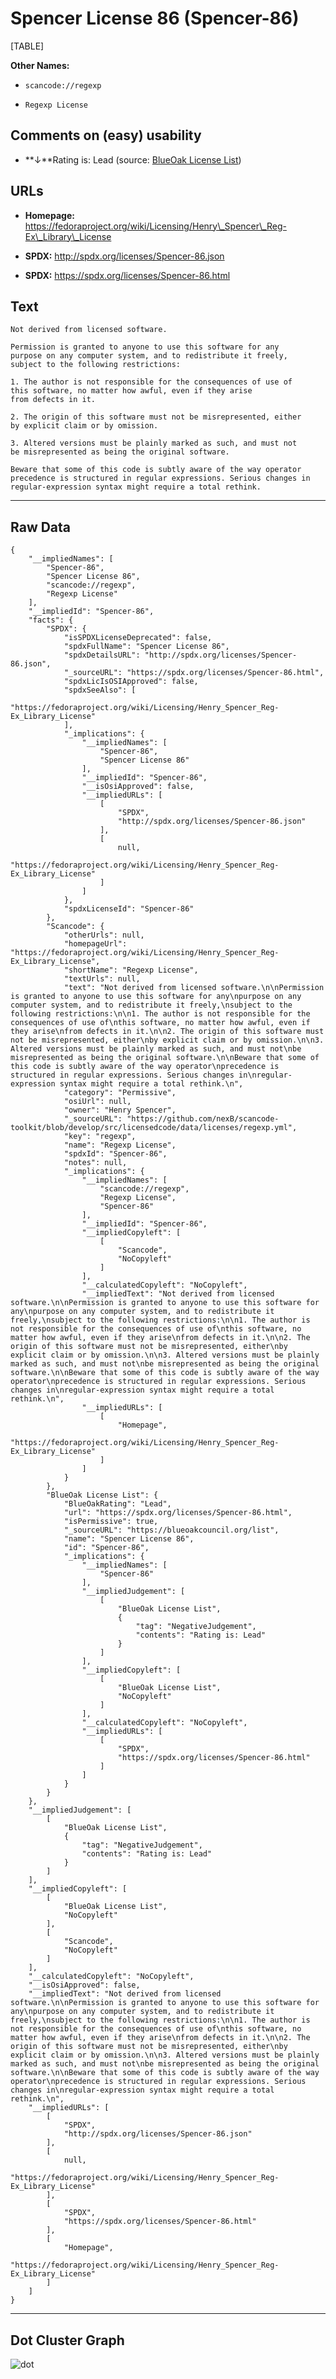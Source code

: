 Spencer License 86 (Spencer-86)
===============================

[TABLE]

**Other Names:**

-   `scancode://regexp`

-   `Regexp License`

Comments on (easy) usability
----------------------------

-   **↓**Rating is: Lead (source: [BlueOak License
    List](https://blueoakcouncil.org/list "BlueOak License List"))

URLs
----

-   **Homepage:**
    https://fedoraproject.org/wiki/Licensing/Henry\_Spencer\_Reg-Ex\_Library\_License

-   **SPDX:** http://spdx.org/licenses/Spencer-86.json

-   **SPDX:** https://spdx.org/licenses/Spencer-86.html

Text
----

    Not derived from licensed software.

    Permission is granted to anyone to use this software for any
    purpose on any computer system, and to redistribute it freely,
    subject to the following restrictions:

    1. The author is not responsible for the consequences of use of
    this software, no matter how awful, even if they arise
    from defects in it.

    2. The origin of this software must not be misrepresented, either
    by explicit claim or by omission.

    3. Altered versions must be plainly marked as such, and must not
    be misrepresented as being the original software.

    Beware that some of this code is subtly aware of the way operator
    precedence is structured in regular expressions. Serious changes in
    regular-expression syntax might require a total rethink.

------------------------------------------------------------------------

Raw Data
--------

    {
        "__impliedNames": [
            "Spencer-86",
            "Spencer License 86",
            "scancode://regexp",
            "Regexp License"
        ],
        "__impliedId": "Spencer-86",
        "facts": {
            "SPDX": {
                "isSPDXLicenseDeprecated": false,
                "spdxFullName": "Spencer License 86",
                "spdxDetailsURL": "http://spdx.org/licenses/Spencer-86.json",
                "_sourceURL": "https://spdx.org/licenses/Spencer-86.html",
                "spdxLicIsOSIApproved": false,
                "spdxSeeAlso": [
                    "https://fedoraproject.org/wiki/Licensing/Henry_Spencer_Reg-Ex_Library_License"
                ],
                "_implications": {
                    "__impliedNames": [
                        "Spencer-86",
                        "Spencer License 86"
                    ],
                    "__impliedId": "Spencer-86",
                    "__isOsiApproved": false,
                    "__impliedURLs": [
                        [
                            "SPDX",
                            "http://spdx.org/licenses/Spencer-86.json"
                        ],
                        [
                            null,
                            "https://fedoraproject.org/wiki/Licensing/Henry_Spencer_Reg-Ex_Library_License"
                        ]
                    ]
                },
                "spdxLicenseId": "Spencer-86"
            },
            "Scancode": {
                "otherUrls": null,
                "homepageUrl": "https://fedoraproject.org/wiki/Licensing/Henry_Spencer_Reg-Ex_Library_License",
                "shortName": "Regexp License",
                "textUrls": null,
                "text": "Not derived from licensed software.\n\nPermission is granted to anyone to use this software for any\npurpose on any computer system, and to redistribute it freely,\nsubject to the following restrictions:\n\n1. The author is not responsible for the consequences of use of\nthis software, no matter how awful, even if they arise\nfrom defects in it.\n\n2. The origin of this software must not be misrepresented, either\nby explicit claim or by omission.\n\n3. Altered versions must be plainly marked as such, and must not\nbe misrepresented as being the original software.\n\nBeware that some of this code is subtly aware of the way operator\nprecedence is structured in regular expressions. Serious changes in\nregular-expression syntax might require a total rethink.\n",
                "category": "Permissive",
                "osiUrl": null,
                "owner": "Henry Spencer",
                "_sourceURL": "https://github.com/nexB/scancode-toolkit/blob/develop/src/licensedcode/data/licenses/regexp.yml",
                "key": "regexp",
                "name": "Regexp License",
                "spdxId": "Spencer-86",
                "notes": null,
                "_implications": {
                    "__impliedNames": [
                        "scancode://regexp",
                        "Regexp License",
                        "Spencer-86"
                    ],
                    "__impliedId": "Spencer-86",
                    "__impliedCopyleft": [
                        [
                            "Scancode",
                            "NoCopyleft"
                        ]
                    ],
                    "__calculatedCopyleft": "NoCopyleft",
                    "__impliedText": "Not derived from licensed software.\n\nPermission is granted to anyone to use this software for any\npurpose on any computer system, and to redistribute it freely,\nsubject to the following restrictions:\n\n1. The author is not responsible for the consequences of use of\nthis software, no matter how awful, even if they arise\nfrom defects in it.\n\n2. The origin of this software must not be misrepresented, either\nby explicit claim or by omission.\n\n3. Altered versions must be plainly marked as such, and must not\nbe misrepresented as being the original software.\n\nBeware that some of this code is subtly aware of the way operator\nprecedence is structured in regular expressions. Serious changes in\nregular-expression syntax might require a total rethink.\n",
                    "__impliedURLs": [
                        [
                            "Homepage",
                            "https://fedoraproject.org/wiki/Licensing/Henry_Spencer_Reg-Ex_Library_License"
                        ]
                    ]
                }
            },
            "BlueOak License List": {
                "BlueOakRating": "Lead",
                "url": "https://spdx.org/licenses/Spencer-86.html",
                "isPermissive": true,
                "_sourceURL": "https://blueoakcouncil.org/list",
                "name": "Spencer License 86",
                "id": "Spencer-86",
                "_implications": {
                    "__impliedNames": [
                        "Spencer-86"
                    ],
                    "__impliedJudgement": [
                        [
                            "BlueOak License List",
                            {
                                "tag": "NegativeJudgement",
                                "contents": "Rating is: Lead"
                            }
                        ]
                    ],
                    "__impliedCopyleft": [
                        [
                            "BlueOak License List",
                            "NoCopyleft"
                        ]
                    ],
                    "__calculatedCopyleft": "NoCopyleft",
                    "__impliedURLs": [
                        [
                            "SPDX",
                            "https://spdx.org/licenses/Spencer-86.html"
                        ]
                    ]
                }
            }
        },
        "__impliedJudgement": [
            [
                "BlueOak License List",
                {
                    "tag": "NegativeJudgement",
                    "contents": "Rating is: Lead"
                }
            ]
        ],
        "__impliedCopyleft": [
            [
                "BlueOak License List",
                "NoCopyleft"
            ],
            [
                "Scancode",
                "NoCopyleft"
            ]
        ],
        "__calculatedCopyleft": "NoCopyleft",
        "__isOsiApproved": false,
        "__impliedText": "Not derived from licensed software.\n\nPermission is granted to anyone to use this software for any\npurpose on any computer system, and to redistribute it freely,\nsubject to the following restrictions:\n\n1. The author is not responsible for the consequences of use of\nthis software, no matter how awful, even if they arise\nfrom defects in it.\n\n2. The origin of this software must not be misrepresented, either\nby explicit claim or by omission.\n\n3. Altered versions must be plainly marked as such, and must not\nbe misrepresented as being the original software.\n\nBeware that some of this code is subtly aware of the way operator\nprecedence is structured in regular expressions. Serious changes in\nregular-expression syntax might require a total rethink.\n",
        "__impliedURLs": [
            [
                "SPDX",
                "http://spdx.org/licenses/Spencer-86.json"
            ],
            [
                null,
                "https://fedoraproject.org/wiki/Licensing/Henry_Spencer_Reg-Ex_Library_License"
            ],
            [
                "SPDX",
                "https://spdx.org/licenses/Spencer-86.html"
            ],
            [
                "Homepage",
                "https://fedoraproject.org/wiki/Licensing/Henry_Spencer_Reg-Ex_Library_License"
            ]
        ]
    }

------------------------------------------------------------------------

Dot Cluster Graph
-----------------

![](../dot/Spencer-86.svg "dot")